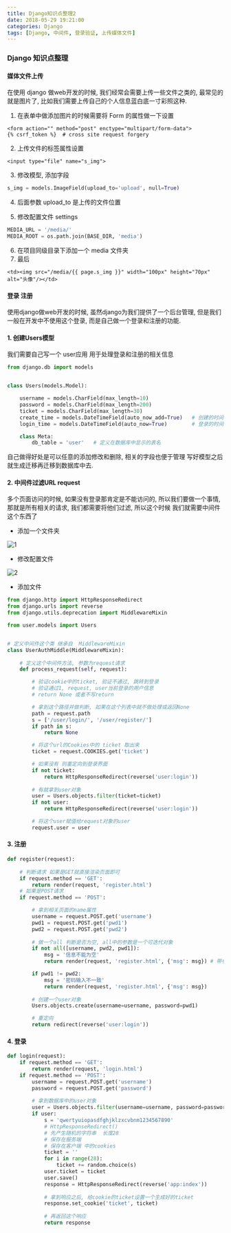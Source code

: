 ```yaml
---
title: Django知识点整理2
date: 2018-05-29 19:21:00
categories: Django
tags: [Django, 中间件, 登录验证, 上传媒体文件]
---
```




### Django 知识点整理 



#### 媒体文件上传

在使用 django 做web开发的时候,  我们经常会需要上传一些文件之类的,  最常见的就是图片了,  比如我们需要上传自己的个人信息蓝白底一寸彩照这种.  

1. 在表单中做添加图片的时候需要将 Form 的属性做一下设置

```django
<form action="" method="post" enctype="multipart/form-data">
{% csrf_token %}  # cross site request forgery  
```



2. 上传文件的标签属性设置

```django
<input type="file" name="s_img">
```

3. 修改模型,  添加字段 

```python
s_img = models.ImageField(upload_to='upload', null=True)
```

4. 后面参数 upload_to 是上传的文件位置



5. 修改配置文件 settings 

```python
MEDIA_URL = '/media/'
MEDIA_ROOT = os.path.join(BASE_DIR, 'media')
```

6. 在项目同级目录下添加一个 media 文件夹
7. 最后

```django
<td><img src="/media/{{ page.s_img }}" width="100px" height="70px" alt="头像"/></td>
```





#### 登录 注册

使用django做web开发的时候,  虽然django为我们提供了一个后台管理,   但是我们一般在开发中不使用这个登录,   而是自己做一个登录和注册的功能. 

#### 1. 创建Users模型

我们需要自己写一个  user应用 用于处理登录和注册的相关信息

```python
from django.db import models


class Users(models.Model):

    username = models.CharField(max_length=10)
    password = models.CharField(max_length=200)
    ticket = models.CharField(max_length=30)
    create_time = models.DateTimeField(auto_now_add=True)   # 创建的时间, 以后不会修改
    login_time = models.DateTimeField(auto_now=True)        # 登录的时间, 每一次登录都会有一个记录

    class Meta:
        db_table = 'user'   # 定义在数据库中显示的表名
```

自己做得好处是可以任意的添加修改和删除,   相关的字段也便于管理  写好模型之后就生成迁移再迁移到数据库中去.  





#### 2. 中间件过滤URL request

多个页面访问的时候,  如果没有登录那肯定是不能访问的,  所以我们要做一个事情,   那就是所有相关的请求, 我们都需要将他们过滤,   所以这个时候 我们就需要中间件这个东西了

- 添加一个文件夹

![1](django知识点整理2/1.png)



- 修改配置文件

![2](django知识点整理2/2.png)





- 添加文件

```python
from django.http import HttpResponseRedirect
from django.urls import reverse
from django.utils.deprecation import MiddlewareMixin

from user.models import Users


# 定义中间件这个类 继承自  MiddlewareMixin
class UserAuthMiddle(MiddlewareMixin):
	
    # 定义这个中间件方法, 参数为request请求
    def process_request(self, request):

        # 验证cookie中的ticket, 验证不通过, 跳转到登录
        # 验证通过1, request, user当前登录的用户信息
        # return None 或者不写return

        # 拿到这个路径并做判断, 如果在这个列表中就不做处理或返回None
        path = request.path
        s = ['/user/login/', '/user/register/']
        if path in s:
            return None

        # 将这个url的Cookies中的 ticket 取出来
        ticket = request.COOKIES.get('ticket')

        # 如果没有 则重定向到登录界面
        if not ticket:
            return HttpResponseRedirect(reverse('user:login'))
        
        # 有就拿到user对象
        user = Users.objects.filter(ticket=ticket)
        if not user:
            return HttpResponseRedirect(reverse('user:login'))

        # 将这个user赋值给request对象的user
        request.user = user
```



#### 3. 注册

```python
def register(request):
	
    # 判断请求 如果是GET就直接渲染页面即可
    if request.method == 'GET':
        return render(request, 'register.html')
	# 如果是POST请求
    if request.method == 'POST':

      	# 拿到相关页面的name属性 
        username = request.POST.get('username')
        pwd1 = request.POST.get('pwd1')
        pwd2 = request.POST.get('pwd2')
		
        # 做一个all 判断是否为空, all中的参数是一个可迭代对象
        if not all([username, pwd2, pwd1]):
            msg = '信息不能为空'
            return render(request, 'register.html', {'msg': msg}) # 带参数渲染页面

        if pwd1 != pwd2:
            msg = '密码输入不一致'
            return render(request, 'register.html', {'msg': msg})
		
        # 创建一个user对象
        Users.objects.create(username=username, password=pwd1)

        # 重定向
        return redirect(reverse('user:login'))
```



#### 4. 登录

```python
def login(request):
    if request.method == 'GET':
        return render(request, 'login.html')
    if request.method == 'POST':
        username = request.POST.get('username')
        password = request.POST.get('password')
		
        # 拿到数据库中的user对象
        user = Users.objects.filter(username=username, password=password).first()
        if user:
            s = 'qwertyuiopasdfghjklzxcvbnm1234567890'
            # HttpResponseRedirect()
            # 先产生随机的字符串  长度28
            # 保存在服务端
            # 保存在客户端 中的cookies
            ticket = ''
            for i in range(28):
                ticket += random.choice(s)
            user.ticket = ticket
            user.save()
            response = HttpResponseRedirect(reverse('app:index'))
            
            # 拿到响应之后, 给cookie的ticket设置一个生成好的ticket
            response.set_cookie('ticket', ticket)
			
            # 再返回这个响应
            return response
```



